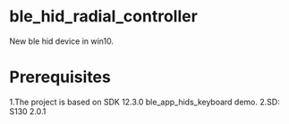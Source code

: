 # ble_hid_radial_controller
New ble hid device in win10. 

# Prerequisites
1.The project is based on SDK 12.3.0 ble_app_hids_keyboard demo.
2.SD: S130 2.0.1

